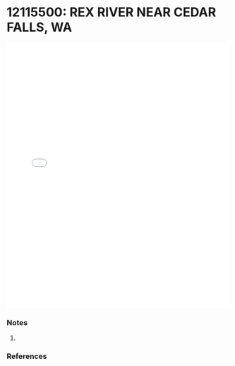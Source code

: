 # 12115500: REX RIVER NEAR CEDAR FALLS, WA

<iframe src="/distribution_estimation/_static/stations/12115500_fdc.html" width="100%" height="600" frameborder="0"></iframe>

### Notes
1. 

### References

